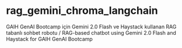 # rag_gemini_chroma_langchain
GAIH GenAI Bootcamp için Gemini 2.0 Flash ve Haystack kullanan RAG tabanlı sohbet robotu /  RAG-based chatbot using Gemini 2.0 Flash and Haystack for GAIH GenAI Bootcamp
